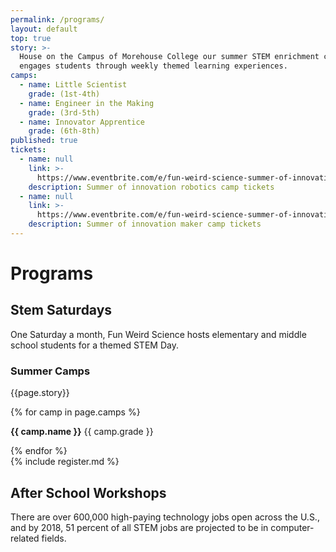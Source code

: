 ```yaml
---
permalink: /programs/
layout: default
top: true
story: >-
  House on the Campus of Morehouse College our summer STEM enrichment camp
  engages students through weekly themed learning experiences.
camps:
  - name: Little Scientist
    grade: (1st-4th)
  - name: Engineer in the Making
    grade: (3rd-5th)
  - name: Innovator Apprentice
    grade: (6th-8th)
published: true
tickets:
  - name: null
    link: >-
      https://www.eventbrite.com/e/fun-weird-science-summer-of-innovation-robotics-camp-tickets-34178810743
    description: Summer of innovation robotics camp tickets
  - name: null
    link: >-
      https://www.eventbrite.com/e/fun-weird-science-summer-of-innovation-maker-camp-tickets-34030108972?aff=erelpanelorg
    description: Summer of innovation maker camp tickets
---
```


<div class = 'fulls workshops'>
  <div class = 'flex-in overlay'>
    <div class = 'tripple'>
      <h1>Programs</h1>
    </div>
  </div>
</div>
<div class = 'bright flex-in'>
  <div class = 'child tripple'>
    <h2><span id = 'stemsaturdays'>Stem Saturdays</span></h2>
    <p class = 'center'>One Saturday a month, Fun Weird Science hosts elementary and middle school students for a themed STEM Day.</p>
  </div>
</div>
<div class = 'dull flex-in'>
  <div class = 'child tripple'>
    <h3 id = 'camps'>Summer Camps</h3>
    <p>{{page.story}}</p>
    <div class = 'left camps'>
    {% for camp in page.camps %}
      <p><i class = 'icon icon-check'></i> <strong>{{ camp.name }}</strong> {{ camp.grade }}</p>
    {% endfor %}
    </div>
    {% include register.md %}
  </div>
</div>
<div class = 'bright flex-in'>
  <div class = 'tripple'>
    <h2 id = 'after'>After School Workshops</h2>
    <p></p>
  </div>
  <div class = 'banner'>
    <p>There are over 600,000 high-paying technology jobs open across the U.S., and by 2018, 51 percent of all STEM jobs are projected to be in computer-related fields.</p>
  </div>
</div>
